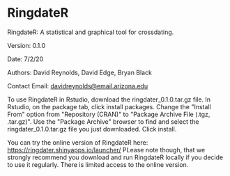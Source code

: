 # RingdateR
RingdateR: A statistical and graphical tool for crossdating.

Version: 0.1.0

Date: 7/2/20

Authors: David Reynolds, David Edge, Bryan Black

Contact Email: davidreynolds@email.arizona.edu

To use RingdateR in Rstudio, download the ringdater_0.1.0.tar.gz file.
In Rstudio, on the package tab, click install packages.
Change the "Install From" option from "Repository (CRAN)" to "Package Archive File (.tgz, .tar.gz)".
Use the "Package Archive" browser to find and select the ringdater_0.1.0.tar.gz file you just downloaded.
Click install.

You can try the online version of RingdateR here: https://ringdater.shinyapps.io/launcher/
PLease note though, that we strongly recommend you download and run RingdateR locally if you decide to use it regularly. There is limited 
access to the online version.





